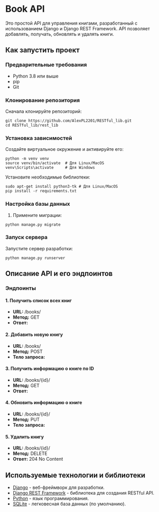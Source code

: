 # Book API

Это простой API для управления книгами, разработанный с использованием Django и Django REST Framework. API позволяет добавлять, получать, обновлять и удалять книги.

## Как запустить проект

### Предварительные требования

- Python 3.8 или выше
- pip
- Git

### Клонирование репозитория

Сначала клонируйте репозиторий:
```
git clone https://github.com/AlexPL2201/RESTful_lib.git
cd RESTful_lib/rest_lib
```

### Установка зависимостей

Создайте виртуальное окружение и активируйте его:
```
python -m venv venv
source venv/bin/activate  # Для Linux/MacOS
venv\Scripts\activate     # Для Windows
```

Установите необходимые библиотеки:
```
sudo apt-get install python3-tk # Для Linux/MacOS
pip install -r requirements.txt
```

### Настройка базы данных

1. Примените миграции:
```
python manage.py migrate
```

### Запуск сервера

Запустите сервер разработки:
```
python manage.py runserver
```

## Описание API и его эндпоинтов

### Эндпоинты

#### 1. Получить список всех книг

- **URL:** /books/
- **Метод:** GET
- **Ответ:**

#### 2. Добавить новую книгу

- **URL:** /books/
- **Метод:** POST
- **Тело запроса:**

#### 3. Получить информацию о книге по ID

- **URL:** /books/{id}/
- **Метод:** GET
- **Ответ:**

#### 4. Обновить информацию о книге

- **URL:** /books/{id}/
- **Метод:** PUT
- **Тело запроса:**

#### 5. Удалить книгу

- **URL:** /books/{id}/
- **Метод:** DELETE
- **Ответ:** 204 No Content


## Используемые технологии и библиотеки

- [Django](https://www.djangoproject.com/) - веб-фреймворк для разработки.
- [Django REST Framework](https://www.django-rest-framework.org/) - библиотека для создания RESTful API.
- [Python](https://www.python.org/) - язык программирования.
- [SQLite](https://www.sqlite.org/index.html) - легковесная база данных (по умолчанию).
